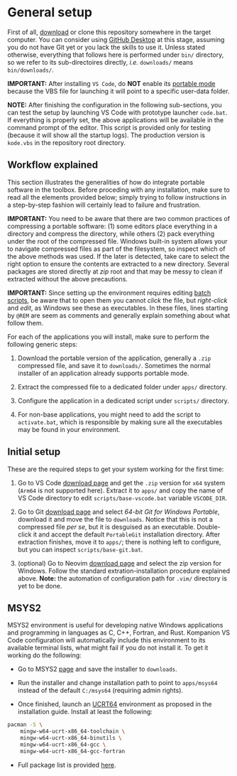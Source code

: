 # General setup

First of all, [download](https://github.com/wallytutor/Kompanion/archive/refs/heads/main.zip) or clone this repository somewhere in the target computer. You can consider using [GitHub Desktop](https://github.com/apps/desktop) at this stage, assuming you do not have Git yet or you lack the skills to use it. Unless stated otherwise, everything that follows here is performed under `bin/` directory, so we refer to its sub-directoires directly, *i.e.* `downloads/` means `bin/downloads/`.

**IMPORTANT:** After installing `VS Code`, do **NOT** enable its [portable mode](https://code.visualstudio.com/docs/editor/portable) because the VBS file for launching it will point to a specific user-data folder.

**NOTE:** After finishing the configuration in the following sub-sections, you can test the setup by launching VS Code with prototype launcher `code.bat`. If everything is properly set, the above applications will be available in the command prompt of the editor. This script is provided only for testing (because it will show all the startup logs). The production version is `kode.vbs` in the repository root directory.

## Workflow explained

This section illustrates the generalities of how do integrate portable software in the toolbox. Before proceding with any installation, make sure to read all the elements provided below; simply trying to follow instructions in a step-by-step fashion will certainly lead to failure and frustration.

**IMPORTANT:** You need to be aware that there are two common practices of compressing a portable software: (1) some editors place everything in a directory and compress the directory, while others (2) pack everything under the root of the compressed file. Windows built-in system allows your to navigate compressed files as part of the filesystem, so inspect which of the above methods was used. If the later is detected, take care to select the right option to ensure the contents are extracted to a new directory. Several packages are stored directly at *zip* root and that may be messy to clean if extracted without the above precautions.

**IMPORTANT:** Since setting up the environment requires editing [batch scripts](https://www.tutorialspoint.com/batch_script/index.htm), be aware that to open them you cannot *click* the file, but *right-click* and *edit*, as Windows see these as executables. In these files, lines starting by `@REM` are seem as comments and generally explain something about what follow them.

For each of the applications you will install, make sure to perform the following generic steps:

1. Download the portable version of the application, generally a `.zip` compressed file, and save it to `downloads/`. Sometimes the normal installer of an application already supports portable mode.

2. Extract the compressed file to a dedicated folder under `apps/` directory.

3. Configure the application in a dedicated script under `scripts/` directory.

4. For non-base applications, you might need to add the script to `activate.bat`, which is responsible by making sure all the executables may be found in your environment.

## Initial setup

These are the required steps to get your system working for the first time:

1. Go to VS Code [download page](https://code.visualstudio.com/download) and get the `.zip` version for `x64` system (`Arm64` is not supported here). Extract it to `apps/` and copy the name of VS Code directory to edit `scripts/base-vscode.bat` variable `VSCODE_DIR`. 

2. Go to Git [download page](https://git-scm.com/download/win) and select *64-bit Git for Windows Portable*, download it and move the file to `downloads`. Notice that this is not a compressed file *per se*, but it is desguised as an executable. Double-click it and accept the default `PortableGit` installation directory. After extraction finishes, move it to `apps/`; there is nothing left to configure, but you can inspect `scripts/base-git.bat`.

3. (optional) Go to Neovim [download page](https://github.com/neovim/neovim/releases) and select the zip version for Windows. Follow the standard extration-installation procedure explained above. **Note:** the automation of configuration path for `.vim/` directory is yet to be done.

## MSYS2

MSYS2 environment is useful for developing native Windows applications and programming in languages as C, C++, Fortran, and Rust. Kompanion VS Code configuration will automatically include this environment to its available terminal lists, what might fail if you do not install it. To get it working do the following:

- Go to MSYS2 [page](https://www.msys2.org/) and save the installer to `downloads`.

- Run the installer and change installation path to point to `apps/msys64` instead of the default `C:/msys64` (requiring admin rights).

- Once finished, launch an [UCRT64](https://www.msys2.org/docs/environments/) environment as proposed in the installation guide. Install at least the following:

```bash
pacman -S \
    mingw-w64-ucrt-x86_64-toolchain \
    mingw-w64-ucrt-x86_64-binutils \
    mingw-w64-ucrt-x86_64-gcc \
    mingw-w64-ucrt-x86_64-gcc-fortran
```

- Full package list is provided [here](https://packages.msys2.org/queue).
